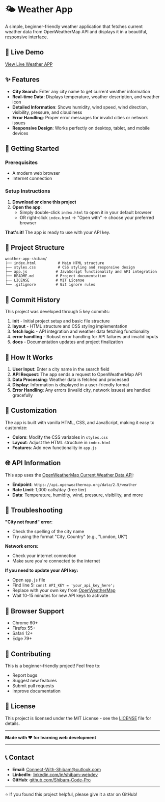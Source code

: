 # 🌤️ Weather App

A simple, beginner-friendly weather application that fetches current weather data from OpenWeatherMap API and displays it in a beautiful, responsive interface.

## 🚀 Live Demo

[View Live Weather APP](https://weather-app-shibam.netlify.app)

## ✨ Features

- **City Search**: Enter any city name to get current weather information
- **Real-time Data**: Displays temperature, weather description, and weather icon
- **Detailed Information**: Shows humidity, wind speed, wind direction, visibility, pressure, and cloudiness
- **Error Handling**: Proper error messages for invalid cities or network issues
- **Responsive Design**: Works perfectly on desktop, tablet, and mobile devices

## 🚀 Getting Started

### Prerequisites

- A modern web browser
- Internet connection

### Setup Instructions

1. **Download or clone this project**
2. **Open the app**:
   - Simply double-click `index.html` to open it in your default browser
   - OR right-click `index.html` → "Open with" → choose your preferred browser

**That's it!** The app is ready to use with your API key.

## 📁 Project Structure

```
weather-app-shibam/
├── index.html          # Main HTML structure
├── styles.css          # CSS styling and responsive design
├── app.js             # JavaScript functionality and API integration
├── README.md          # Project documentation
├── LICENSE            # MIT License
└── .gitignore         # Git ignore rules
```

## 📝 Commit History

This project was developed through 5 key commits:

1. **init** - Initial project setup and basic file structure
2. **layout** - HTML structure and CSS styling implementation
3. **fetch logic** - API integration and weather data fetching functionality
4. **error handling** - Robust error handling for API failures and invalid inputs
5. **docs** - Documentation updates and project finalization

## 🔧 How It Works

1. **User Input**: Enter a city name in the search field
2. **API Request**: The app sends a request to OpenWeatherMap API
3. **Data Processing**: Weather data is fetched and processed
4. **Display**: Information is displayed in a user-friendly format
5. **Error Handling**: Any errors (invalid city, network issues) are handled gracefully

## 🎨 Customization

The app is built with vanilla HTML, CSS, and JavaScript, making it easy to customize:

- **Colors**: Modify the CSS variables in `styles.css`
- **Layout**: Adjust the HTML structure in `index.html`
- **Features**: Add new functionality in `app.js`

## 🌐 API Information

This app uses the [OpenWeatherMap Current Weather Data API](https://openweathermap.org/current):
- **Endpoint**: `https://api.openweathermap.org/data/2.5/weather`
- **Rate Limit**: 1,000 calls/day (free tier)
- **Data**: Temperature, humidity, wind, pressure, visibility, and more

## 🚨 Troubleshooting

**"City not found" error:**
- Check the spelling of the city name
- Try using the format "City, Country" (e.g., "London, UK")

**Network errors:**
- Check your internet connection
- Make sure you're connected to the internet

**If you need to update your API key:**
- Open `app.js` file
- Find line 5: `const API_KEY = 'your_api_key_here';`
- Replace with your own key from [OpenWeatherMap](https://openweathermap.org/api)
- Wait 10-15 minutes for new API keys to activate

## 📱 Browser Support

- Chrome 60+
- Firefox 55+
- Safari 12+
- Edge 79+

## 🤝 Contributing

This is a beginner-friendly project! Feel free to:
- Report bugs
- Suggest new features
- Submit pull requests
- Improve documentation

## 📄 License

This project is licensed under the MIT License - see the [LICENSE](LICENSE) file for details.

---

**Made with ❤️ for learning web development**

---

## 📞 Contact

- **Email**: Connect-With-Shibam@outlook.com
- **LinkedIn**: [linkedin.com/in/shibam-webdev](https://linkedin.com/in/shibam-webdev)
- **GitHub**: [github.com/Shibam-Code-Pro](https://github.com/Shibam-Code-Pro)

---

⭐ If you found this project helpful, please give it a star on GitHub!
